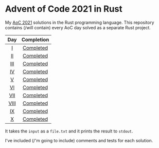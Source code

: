 # Advent of Code 2021 in Rust
My [AoC 2021][aoc-2021] solutions in the Rust programming language.
This repository contains (/will contain) every AoC day solved as a separate Rust project.



| Day                | Completion                      |
| :----------------: | :-----------------------------: |
| [I][aoc-2021-1]    | [Completed](./day1/src/lib.rs)  |
| [II][aoc-2021-2]   | [Completed](./day2/src/lib.rs)  |
| [III][aoc-2021-3]  | [Completed](./day3/src/lib.rs)  |
| [IV][aoc-2021-4]   | [Completed](./day4/src/lib.rs)  |
| [V][aoc-2021-5]    | [Completed](./day5/src/lib.rs)  |
| [VI][aoc-2021-6]   | [Completed](./day6/src/lib.rs)  |
| [VII][aoc-2021-7]  | [Completed](./day7/src/lib.rs)  |
| [VIII][aoc-2021-8] | [Completed](./day8/src/lib.rs)  |
| [IX][aoc-2021-9]   | [Completed](./day9/src/lib.rs)  |
| [X][aoc-2021-10]   | [Completed](./day10/src/lib.rs) |

It takes the `input` as a `file.txt` and it prints the result to `stdout`.

I've included (/'m going to include) comments and tests for each solution.

[aoc-2021]: https://adventofcode.com/2021
[aoc-2021-1]: https://adventofcode.com/2021/day/1
[aoc-2021-2]: https://adventofcode.com/2021/day/2
[aoc-2021-3]: https://adventofcode.com/2021/day/3
[aoc-2021-4]: https://adventofcode.com/2021/day/4
[aoc-2021-5]: https://adventofcode.com/2021/day/5
[aoc-2021-6]: https://adventofcode.com/2021/day/6
[aoc-2021-7]: https://adventofcode.com/2021/day/7
[aoc-2021-8]: https://adventofcode.com/2021/day/8
[aoc-2021-9]: https://adventofcode.com/2021/day/9
[aoc-2021-10]: https://adventofcode.com/2021/day/10